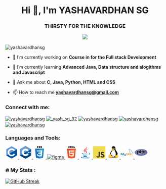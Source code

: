 


<h1 align="center">Hi  👋, I'm YASHAVARDHAN SG</h1>
<h3 align="center"color="green"> THIRSTY FOR THE KNOWLEDGE </h3>
<div id="header" align="center">
  <img src="https://media.giphy.com/media/M9gbBd9nbDrOTu1Mqx/giphy.gif" width="100"/>
</div>


<p align="left"> <img src="https://komarev.com/ghpvc/?username=YASHAVARDHAN-SG&label=Profile%20views&color=0e75b6&style=flat" alt="yashavardhansg" /> </p>

- 🔭 I’m currently working on **Course in for the Full stack Development**

- 🌱 I’m currently learning **Advanced Java, Data structure and alogithms and Javascript**

- 💬 Ask me about **C, Java, Python, HTML and CSS**

- 📫 How to reach me **yashavardhansg@gmail.com**


<h3 align="left">Connect with me:</h3>
<p align="left">
<a href="https://www.linkedin.com/in/yashavardhan-sg-781594213" target="blank"><img align="center" src="https://raw.githubusercontent.com/rahuldkjain/github-profile-readme-generator/master/src/images/icons/Social/twitter.svg" alt="yashavardhansg" height="30" width="40" /></a>
<a href="https://instagram.com/_yash_sg_32?igshid=MzNlNGNkZWQ4Mg==" target="blank"><img align="center" src="https://raw.githubusercontent.com/rahuldkjain/github-profile-readme-generator/master/src/images/icons/Social/instagram.svg" alt="_yash_sg_32" height="30" width="40" /></a>
<a href="https://www.codechef.com/users/yashavardhan_s" target="blank"><img align="center" src="https://cdn.jsdelivr.net/npm/simple-icons@3.1.0/icons/codechef.svg" alt="yashavardhansg" height="30" width="40" /></a>
<a href="https://www.hackerrank.com/4al20is041?hr_r=1" target="blank"><img align="center" src="https://raw.githubusercontent.com/rahuldkjain/github-profile-readme-generator/master/src/images/icons/Social/hackerrank.svg" alt="yashavardhansg" height="30" width="40" /></a>
<a href="https://leetcode.com/Yashu_32" target="blank"><img align="center" src="https://raw.githubusercontent.com/rahuldkjain/github-profile-readme-generator/master/src/images/icons/Social/leet-code.svg" alt="yashavardhansg" height="30" width="40" /></a>
</p>

<h3 align="left">Languages and Tools:</h3>
<p align="left"> <a href="https://www.cprogramming.com/" target="_blank" rel="noreferrer"> <img src="https://raw.githubusercontent.com/devicons/devicon/master/icons/c/c-original.svg" alt="c" width="40" height="40"/> </a> <a href="https://www.w3schools.com/cpp/" target="_blank" rel="noreferrer"> <img src="https://raw.githubusercontent.com/devicons/devicon/master/icons/cplusplus/cplusplus-original.svg" alt="cplusplus" width="40" height="40"/> </a> <a href="https://www.w3schools.com/css/" target="_blank" rel="noreferrer"> <img src="https://raw.githubusercontent.com/devicons/devicon/master/icons/css3/css3-original-wordmark.svg" alt="css3" width="40" height="40"/> </a> <a href="https://www.figma.com/" target="_blank" rel="noreferrer"> <img src="https://www.vectorlogo.zone/logos/figma/figma-icon.svg" alt="figma" width="40" height="40"/> </a>  <a href="https://www.w3.org/html/" target="_blank" rel="noreferrer"> <img src="https://raw.githubusercontent.com/devicons/devicon/master/icons/html5/html5-original-wordmark.svg" alt="html5" width="40" height="40"/> </a> <a href="https://www.java.com" target="_blank" rel="noreferrer"> <img src="https://raw.githubusercontent.com/devicons/devicon/master/icons/java/java-original.svg" alt="java" width="40" height="40"/> </a> <a href="https://developer.mozilla.org/en-US/docs/Web/JavaScript" target="_blank" rel="noreferrer"> <img src="https://raw.githubusercontent.com/devicons/devicon/master/icons/javascript/javascript-original.svg" alt="javascript" width="40" height="40"/> </a> <a href="https://www.linux.org/" target="_blank" rel="noreferrer"> <img src="https://raw.githubusercontent.com/devicons/devicon/master/icons/linux/linux-original.svg" alt="linux" width="40" height="40"/> </a> <a href="https://www.mysql.com/" target="_blank" rel="noreferrer"> <img src="https://raw.githubusercontent.com/devicons/devicon/master/icons/mysql/mysql-original-wordmark.svg" alt="mysql" width="40" height="40"/> </a> <a href="https://www.php.net" target="_blank" rel="noreferrer"> <img src="https://raw.githubusercontent.com/devicons/devicon/master/icons/php/php-original.svg" alt="php" width="40" height="40"/> </a>  </p>

### :fire: My Stats :
[![GitHub Streak](http://github-readme-streak-stats.herokuapp.com?user=yashavardhan-sg&theme=synthwave)](https://git.io/streak-stats)
